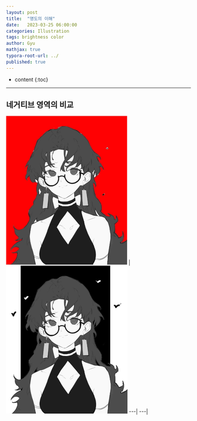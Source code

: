```yaml
---
layout: post
title:  "명도의 이해"
date:   2023-03-25 06:00:00
categories: Illustration
tags: brightness color 
author: Gyu
mathjax: true
typora-root-url: ../
published: true
---
```


* content
{:toc}

---
## 네거티브 영역의 비교

![red](/assets/images/2023-03-25-brightness/red.png) |  ![black](/assets/images/2023-03-25-brightness/black.png) ---| ---|

